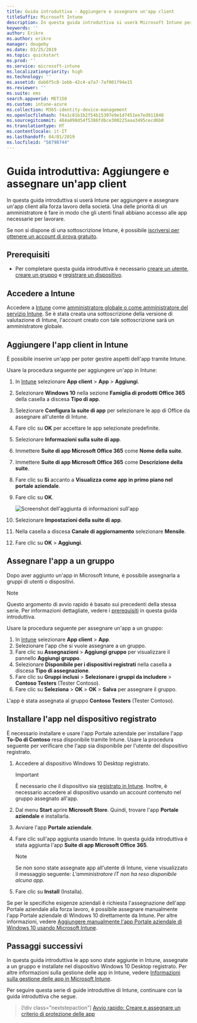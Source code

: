```yaml
---
title: Guida introduttiva - Aggiungere e assegnare un'app client
titleSuffix: Microsoft Intune
description: In questa guida introduttiva si userà Microsoft Intune per aggiungere e assegnare un'app client.
keywords: ''
author: Erikre
ms.author: erikre
manager: dougeby
ms.date: 03/25/2019
ms.topic: quickstart
ms.prod: ''
ms.service: microsoft-intune
ms.localizationpriority: high
ms.technology: ''
ms.assetid: dab6f5c8-1ebb-42c4-a7a7-7af001f94e15
ms.reviewer: ''
ms.suite: ems
search.appverid: MET150
ms.custom: intune-azure
ms.collection: M365-identity-device-management
ms.openlocfilehash: f4a1c81b1b2f54b15397e9e1d7451ee7ed911848
ms.sourcegitcommit: 484a898d54f5386fdbce300225aaa3495cecd6b0
ms.translationtype: HT
ms.contentlocale: it-IT
ms.lasthandoff: 04/01/2019
ms.locfileid: "58798744"
---
```

# <a name="quickstart-add-and-assign-a-client-app"></a>Guida introduttiva: Aggiungere e assegnare un'app client

In questa guida introduttiva si userà Intune per aggiungere e assegnare un'app client alla forza lavoro della società. Una delle priorità di un amministratore è fare in modo che gli utenti finali abbiano accesso alle app necessarie per lavorare. 

Se non si dispone di una sottoscrizione Intune, è possibile [iscriversi per ottenere un account di prova gratuito](free-trial-sign-up.md).

## <a name="prerequisites"></a>Prerequisiti

- Per completare questa guida introduttiva è necessario [creare un utente](quickstart-create-user.md), [creare un gruppo](quickstart-create-group.md) e [registrare un dispositivo](quickstart-setup-auto-enrollment.md).

## <a name="sign-in-to-intune"></a>Accedere a Intune

Accedere a [Intune](https://aka.ms/intuneportal) come [amministratore globale o come amministratore del servizio Intune](users-add.md#types-of-administrators). Se è stata creata una sottoscrizione della versione di valutazione di Intune, l'account creato con tale sottoscrizione sarà un amministratore globale.

## <a name="add-the-client-app-to-intune"></a>Aggiungere l'app client in Intune

È possibile inserire un'app per poter gestire aspetti dell'app tramite Intune. 

Usare la procedura seguente per aggiungere un'app in Intune:

1. In [Intune](https://aka.ms/intuneportal) selezionare **App client** > **App** > **Aggiungi**. 
2. Selezionare **Windows 10** nella sezione **Famiglia di prodotti Office 365** della casella a discesa **Tipo di app**.
3. Selezionare **Configura la suite di app** per selezionare le app di Office da assegnare all'utente di Intune.
4. Fare clic su **OK** per accettare le app selezionate predefinite.
5. Selezionare **Informazioni sulla suite di app**.
6. Immettere **Suite di app Microsoft Office 365** come **Nome della suite**.
7. Immettere **Suite di app Microsoft Office 365** come **Descrizione della suite**.
8. Fare clic su **Sì** accanto a **Visualizza come app in primo piano nel portale aziendale**.
9. Fare clic su **OK**.

    ![Screenshot dell'aggiunta di informazioni sull'app](media/quickstart-add-assign-app/quickstart-add-assign-app-01.png)

8. Selezionare **Impostazioni della suite di app**.
9. Nella casella a discesa **Canale di aggiornamento** selezionare **Mensile**.
10. Fare clic su **OK** > **Aggiungi**.

## <a name="assign-the-app-to-a-group"></a>Assegnare l'app a un gruppo

Dopo aver aggiunto un'app in Microsoft Intune, è possibile assegnarla a gruppi di utenti o dispositivi.

> [!NOTE]
> Questo argomento di avvio rapido è basato sui precedenti della stessa serie. Per informazioni dettagliate, vedere i [prerequisiti](quickstart-add-assign-app.md#prerequisites) in questa guida introduttiva.

Usare la procedura seguente per assegnare un'app a un gruppo:
1. In [Intune](https://aka.ms/intuneportal) selezionare **App client** > **App**. 
2. Selezionare l'app che si vuole assegnare a un gruppo.   
3. Fare clic su **Assegnazioni** > **Aggiungi gruppo** per visualizzare il pannello **Aggiungi gruppo**.
4. Selezionare **Disponibile per i dispositivi registrati** nella casella a discesa **Tipo di assegnazione**. 
5. Fare clic su **Gruppi inclusi** > **Selezionare i gruppi da includere** > **Contoso Testers** (Tester Contoso).
6. Fare clic su **Seleziona** > **OK** > **OK** > **Salva** per assegnare il gruppo.

L'app è stata assegnata al gruppo **Contoso Testers** (Tester Contoso).

## <a name="install-the-app-on-the-enrolled-device"></a>Installare l'app nel dispositivo registrato

È necessario installare e usare l'app Portale aziendale per installare l'app **To-Do di Contoso** resa disponibile tramite Intune. Usare la procedura seguente per verificare che l'app sia disponibile per l'utente del dispositivo registrato.

1. Accedere al dispositivo Windows 10 Desktop registrato.

    > [!IMPORTANT]
    > È necessario che il dispositivo sia [registrato in Intune](quickstart-enroll-windows-device.md). Inoltre, è necessario accedere al dispositivo usando un account contenuto nel gruppo assegnato all'app.

2. Dal menu **Start** aprire **Microsoft Store**. Quindi, trovare l'app **Portale aziendale** e installarla.
3. Avviare l'app **Portale aziendale**.
4. Fare clic sull'app aggiunta usando Intune. In questa guida introduttiva è stata aggiunta l'app **Suite di app Microsoft Office 365**.

    > [!NOTE]
    > Se non sono state assegnate app all'utente di Intune, viene visualizzato il messaggio seguente: *L'amministratore IT non ha reso disponibile alcuna app.*

5. Fare clic su **Install** (Installa).

Se per le specifiche esigenze aziendali è richiesta l'assegnazione dell'app Portale aziendale alla forza lavoro, è possibile assegnare manualmente l'app Portale aziendale di Windows 10 direttamente da Intune. Per altre informazioni, vedere [Aggiungere manualmente l'app Portale aziendale di Windows 10 usando Microsoft Intune](store-apps-company-portal-app.md).

## <a name="next-steps"></a>Passaggi successivi

In questa guida introduttiva le app sono state aggiunte in Intune, assegnate a un gruppo e installate nel dispositivo Windows 10 Desktop registrato. Per altre informazioni sulla gestione delle app in Intune, vedere [Informazioni sulla gestione delle app in Microsoft Intune](app-management.md).

Per seguire questa serie di guide introduttive di Intune, continuare con la guida introduttiva che segue.

> [!div class="nextstepaction"]
> [Avvio rapido: Creare e assegnare un criterio di protezione delle app](quickstart-create-assign-app-policy.md)
